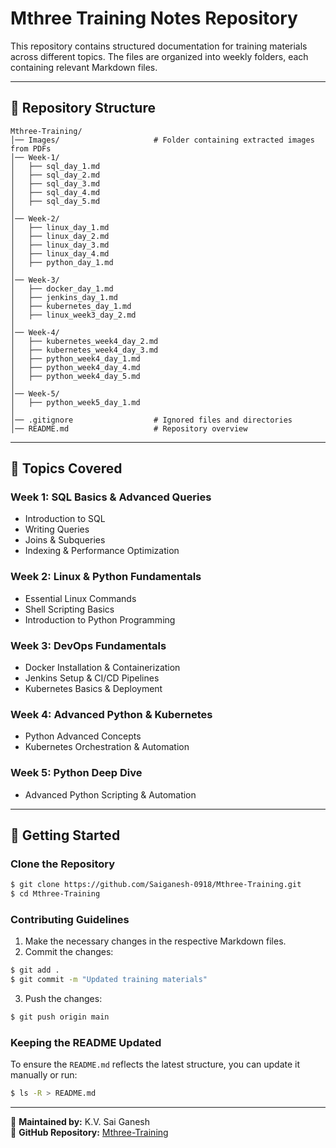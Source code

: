 # Mthree Training Notes Repository

This repository contains structured documentation for training materials across different topics. The files are organized into weekly folders, each containing relevant Markdown files.

---

## 📂 Repository Structure

```
Mthree-Training/
│── Images/                     # Folder containing extracted images from PDFs
│── Week-1/
│   ├── sql_day_1.md
│   ├── sql_day_2.md
│   ├── sql_day_3.md
│   ├── sql_day_4.md
│   ├── sql_day_5.md
│
│── Week-2/
│   ├── linux_day_1.md
│   ├── linux_day_2.md
│   ├── linux_day_3.md
│   ├── linux_day_4.md
│   ├── python_day_1.md
│
│── Week-3/
│   ├── docker_day_1.md
│   ├── jenkins_day_1.md
│   ├── kubernetes_day_1.md
│   ├── linux_week3_day_2.md
│
│── Week-4/
│   ├── kubernetes_week4_day_2.md
│   ├── kubernetes_week4_day_3.md
│   ├── python_week4_day_1.md
│   ├── python_week4_day_4.md
│   ├── python_week4_day_5.md
│
│── Week-5/
│   ├── python_week5_day_1.md
│
│── .gitignore                  # Ignored files and directories
│── README.md                   # Repository overview
```

---

## 📖 Topics Covered

### Week 1: SQL Basics & Advanced Queries
- Introduction to SQL
- Writing Queries
- Joins & Subqueries
- Indexing & Performance Optimization

### Week 2: Linux & Python Fundamentals
- Essential Linux Commands
- Shell Scripting Basics
- Introduction to Python Programming

### Week 3: DevOps Fundamentals
- Docker Installation & Containerization
- Jenkins Setup & CI/CD Pipelines
- Kubernetes Basics & Deployment

### Week 4: Advanced Python & Kubernetes
- Python Advanced Concepts
- Kubernetes Orchestration & Automation

### Week 5: Python Deep Dive
- Advanced Python Scripting & Automation

---

## 🚀 Getting Started

### Clone the Repository
```sh
$ git clone https://github.com/Saiganesh-0918/Mthree-Training.git
$ cd Mthree-Training
```

### Contributing Guidelines
1. Make the necessary changes in the respective Markdown files.
2. Commit the changes:
```sh
$ git add .
$ git commit -m "Updated training materials"
```
3. Push the changes:
```sh
$ git push origin main
```

### Keeping the README Updated
To ensure the `README.md` reflects the latest structure, you can update it manually or run:
```sh
$ ls -R > README.md
```

---

🔹 **Maintained by:** K.V. Sai Ganesh  
🔹 **GitHub Repository:** [Mthree-Training](https://github.com/Saiganesh-0918/Mthree-Training)
